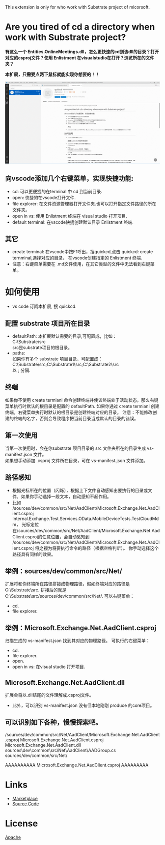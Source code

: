 This extension is only for who work with Substrate project of micorsoft.

# Are you tired of cd a directory when work with Substrate project?
**有这么一个 Entities.OnlineMeetings.dll，怎么更快速的cd到该dll的目录？打开对应的csproj文件？使用 Enlistment 在visualstudio在打开？浏览所在的文件夹？**   

**本扩展，只需要点两下鼠标就能实现你想要的！！**

![](./guidance.gif)

## 向vscode添加几个右键菜单，实现快捷功能:
- cd: 可以更便捷的在terminal 中 cd 到当前目录.   
- open: 快捷的在vscode打开文件.   
- file explorer: 在文件资源管理器打开文件夹.也可以打开指定文件路径的所在文件夹。   
- open in vs: 使用 Enlistment 终端在 visual studio 打开项目.
- default terminal: 在vscode快捷创建默认目录 Enlistment 终端. 
## 其它
- create terminal: 在vscode中按F1呼出，搜quickcd,点击 quickcd: create ternminal,选择对应的目录， 在vscode创建指定的 Enlistment 终端.
- 注意：右键菜单需要在 .md文件使用，在其它类型的文件中无法看到右键菜单。
# 如何使用
- vs code 订阅本扩展, 搜 quickcd.
## 配置 substrate 项目所在目录
- defaultPath:
本扩展默认需要的目录,可配置成，比如：  
C:\Substrate\src   
src是substrate项目的根目录。
- paths:  
 如果你有多个 substrate 项目目录，可配置成：   
 C:\Substrate\src;C:\Substrate1\src;C:\Substrate2\src   
 以 ; 分隔.
## 终端
如果你不使用 create termianl 命令创建终端并使该终端处于活动状态，那么右键菜单执行时默认的根目录是配置的 defaultPath. 
如果你通过 create termianl 创建终端，右键菜单执行时默认的根目录是创建终端对应的目录。
注意：不能修改创建的终端的名字，否则会导致程序把当前目录当成默认的目录的错误。
## 第一次使用
当第一次使用时，会在你substrate 项目目录的 src 文件夹所在的目录生成 vs-manifest.json 文件。  
如果想手动添加 .csproj 文件所在目录，可在 vs-manifest.json 文件添加。   

## 路径感知
- 根据光标所在的位置（闪烁），根据上下文件自动感知出要执行的目录或文件，如果你手动选择一段文本，自动感知不起作用。
- 比如
  /sources/dev/common/src/Net/AadClient/Microsoft.Exchange.Net.AadClient.csproj Internal.Exchange.Test.Services.OData.MobileDeviceTests.TestCloudMdm，
光标定位在/sources/dev/common/src/Net/AadClient/Microsoft.Exchange.Net.AadClient.csproj的任意位置，会自动感知到
/sources/dev/common/src/Net/AadClient/Microsoft.Exchange.Net.AadClient.csproj
将之视为将要执行命令的路径（根据空格判断）。 你手动选择这个路径具有同样的效果。

## 举例：sources/dev/common/src/Net/
扩展将和你终端所在路径拼接成物理路径，假如终端对应的路径是 C:\Substrate\src. 拼接后的就是 C:\Substrate\src/sources/dev/common/src/Net/.
可以右键菜单：
- cd.
- file explorer.
## 举例：Microsoft.Exchange.Net.AadClient.csproj
扫描生成的 vs-manifest.json 找到其对应的物理路径。
可执行的右键菜单：
- cd.
- file explorer.
- open.
- open in vs: 在visual studio 打开项目.
## Microsoft.Exchange.Net.AadClient.dll
扩展会将以.dll结尾的文件理解成.csproj文件。   

- 此外，可以识别 vs-manifest.json 没有但本地刚刚 produce 的core项目。

## 可以识别如下各种，慢慢探索吧。
/sources/dev/common/src/Net/AadClient/Microsoft.Exchange.Net.AadClient.csproj 
Microsoft.Exchange.Net.AadClient.csproj
Microsoft.Exchange.Net.AadClient.dll  
sources\dev\common\src\Net\AadClient\AADGroup.cs
sources/dev/common/src/Net/

AAAAAAAAAA Microsoft.Exchange.Net.AadClient.csproj AAAAAAAAA      

# Links
* [Marketplace](https://marketplace.visualstudio.com/items?itemName=alightwang.quickcd)
* [Source Code](https://github.com/wzengguang/quickOpenFile)

# License
[Apache]()